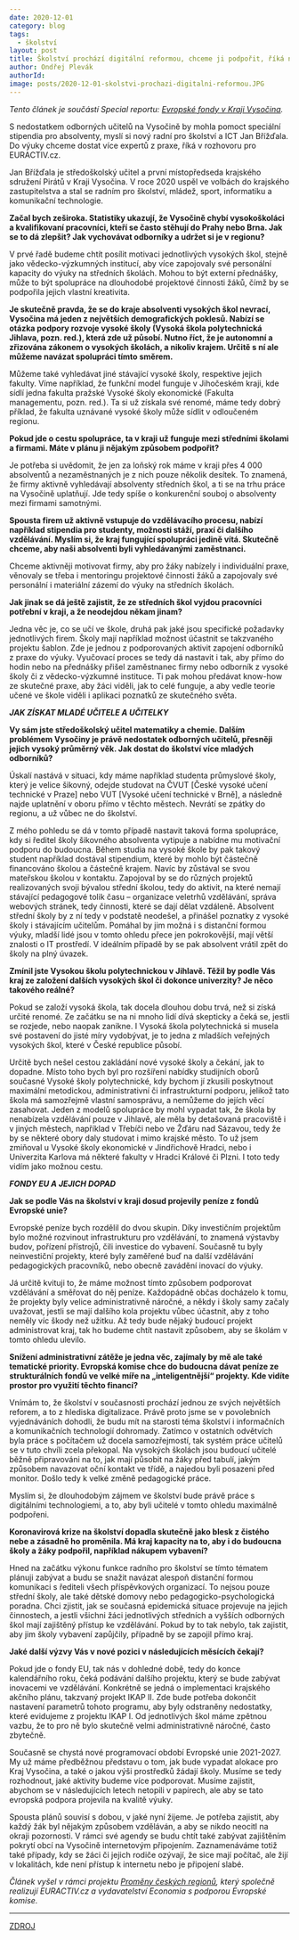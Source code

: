 ```yaml
---
date: 2020-12-01
category: blog
tags:
  - školství
layout: post
title: Školství prochází digitální reformou, chceme ji podpořit, říká nový radní Kraje Vysočina
author: Ondřej Plevák
authorId:  
image: posts/2020-12-01-skolstvi-prochazi-digitalni-reformou.JPG
---
```


*Tento článek je součástí Special reportu: [Evropské fondy v Kraji Vysočina](https://euractiv.cz/section/evropske-finance/special_report/evropske-fondy-v-kraji-vysocina-2).*

S nedostatkem odborných učitelů na Vysočině by mohla pomoct speciální stipendia pro absolventy, myslí si nový radní pro školství a ICT Jan Břížďala. Do výuky chceme dostat více expertů z praxe, říká v rozhovoru pro EURACTIV.cz.

Jan Břížďala je středoškolský učitel a první místopředseda krajského sdružení Pirátů v Kraji Vysočina. V roce 2020 uspěl ve volbách do krajského zastupitelstva a stal se radním pro školství, mládež, sport, informatiku a komunikační technologie.

**Začal bych zeširoka. Statistiky ukazují, že Vysočině chybí vysokoškoláci a kvalifikovaní pracovníci, kteří se často stěhují do Prahy nebo Brna. Jak se to dá zlepšit? Jak vychovávat odborníky a udržet si je v regionu?**

V prvé řadě budeme chtít posílit motivaci jednotlivých vysokých škol, stejně jako vědecko-výzkumných institucí, aby více zapojovaly své personální kapacity do výuky na středních školách. Mohou to být externí přednášky, může to být spolupráce na dlouhodobé projektové činnosti žáků, čímž by se podpořila jejich vlastní kreativita.

**Je skutečně pravda, že se do kraje absolventi vysokých škol nevrací, Vysočina má jeden z největších demografických poklesů. Nabízí se otázka podpory rozvoje vysoké školy (Vysoká škola polytechnická Jihlava, pozn. red.), která zde už působí. Nutno říct, že je autonomní a zřizována zákonem o vysokých školách, a nikoliv krajem. Určitě s ní ale můžeme navázat spolupráci tímto směrem.**

Můžeme také vyhledávat jiné stávající vysoké školy, respektive jejich fakulty. Víme například, že funkční model funguje v Jihočeském kraji, kde sídlí jedna fakulta pražské Vysoké školy ekonomické (Fakulta managementu, pozn. red.). Ta si už získala své renomé, máme tedy dobrý příklad, že fakulta uznávané vysoké školy může sídlit v odloučeném regionu.

**Pokud jde o cestu spolupráce, ta v kraji už funguje mezi středními školami a firmami. Máte v plánu ji nějakým způsobem podpořit?**

Je potřeba si uvědomit, že jen za loňský rok máme v kraji přes 4 000 absolventů a nezaměstnaných je z nich pouze několik desítek. To znamená, že firmy aktivně vyhledávají absolventy středních škol, a ti se na trhu práce na Vysočině uplatňují. Jde tedy spíše o konkurenční souboj o absolventy mezi firmami samotnými.

**Spousta firem už aktivně vstupuje do vzdělávacího procesu, nabízí například stipendia pro studenty, možnosti stáží, praxí či dalšího vzdělávání. Myslím si, že kraj fungující spolupráci jedině vítá. Skutečně chceme, aby naši absolventi byli vyhledávanými zaměstnanci.**

Chceme aktivněji motivovat firmy, aby pro žáky nabízely i individuální praxe, věnovaly se třeba i mentoringu projektové činnosti žáků a zapojovaly své personální i materiální zázemí do výuky na středních školách.

**Jak jinak se dá ještě zajistit, že ze středních škol vyjdou pracovníci potřební v kraji, a že neodejdou někam jinam?**

Jedna věc je, co se učí ve škole, druhá pak jaké jsou specifické požadavky jednotlivých firem. Školy mají například možnost účastnit se takzvaného projektu šablon. Zde je jednou z podporovaných aktivit zapojení odborníků z praxe do výuky. Vyučovací proces se tedy dá nastavit i tak, aby přímo do hodin nebo na přednášky přišel zaměstnanec firmy nebo odborník z vysoké školy či z vědecko-výzkumné instituce. Ti pak mohou předávat know-how ze skutečné praxe, aby žáci viděli, jak to celé funguje, a aby vedle teorie učené ve škole viděli i aplikaci poznatků ze skutečného světa.

***JAK ZÍSKAT MLADÉ UČITELE A UČITELKY***

**Vy sám jste středoškolský učitel matematiky a chemie. Dalším problémem Vysočiny je právě nedostatek odborných učitelů, přesněji jejich vysoký průměrný věk. Jak dostat do školství více mladých odborníků?**

Úskalí nastává v situaci, kdy máme například studenta průmyslové školy, který je velice šikovný, odejde studovat na ČVUT [České vysoké učení technické v Praze] nebo VUT [Vysoké učení technické v Brně], a následně najde uplatnění v oboru přímo v těchto městech. Nevrátí se zpátky do regionu, a už vůbec ne do školství.

Z mého pohledu se dá v tomto případě nastavit taková forma spolupráce, kdy si ředitel školy šikovného absolventa vytipuje a nabídne mu motivační podporu do budoucna. Během studia na vysoké škole by pak takový student například dostával stipendium, které by mohlo být částečně financováno školou a částečně krajem. Navíc by zůstával se svou mateřskou školou v kontaktu. Zapojoval by se do různých projektů realizovaných svoji bývalou střední školou, tedy do aktivit, na které nemají stávající pedagogové tolik času – organizace veletrhů vzdělávání, správa webových stránek, tedy činnosti, které se dají dělat vzdáleně. Absolvent střední školy by z ní tedy v podstatě neodešel, a přinášel poznatky z vysoké školy i stávajícím učitelům. Pomáhal by jim možná i s distanční formou výuky, mladší lidé jsou v tomto ohledu přece jen pokrokovější, mají větší znalosti o IT prostředí. V ideálním případě by se pak absolvent vrátil zpět do školy na plný úvazek.

**Zmínil jste Vysokou školu polytechnickou v Jihlavě. Těžil by podle Vás kraj ze založení dalších vysokých škol či dokonce univerzity? Je něco takového reálné?**

Pokud se založí vysoká škola, tak docela dlouhou dobu trvá, než si získá určité renomé. Ze začátku se na ni mnoho lidí dívá skepticky a čeká se, jestli se rozjede, nebo naopak zanikne. I Vysoká škola polytechnická si musela své postavení do jisté míry vydobývat, je to jedna z mladších veřejných vysokých škol, které v České republice působí.

Určitě bych nešel cestou zakládání nové vysoké školy a čekání, jak to dopadne. Místo toho bych byl pro rozšíření nabídky studijních oborů současné Vysoké školy polytechnické, kdy bychom jí zkusili poskytnout maximální metodickou, administrativní či infrastrukturní podporu, jelikož tato škola má samozřejmě vlastní samosprávu, a nemůžeme do jejích věcí zasahovat. Jeden z modelů spolupráce by mohl vypadat tak, že škola by nenabízela vzdělávání pouze v Jihlavě, ale měla by detašovaná pracoviště i v jiných městech, například v Třebíči nebo ve Žďáru nad Sázavou, tedy že by se některé obory daly studovat i mimo krajské město. To už jsem zmiňoval u Vysoké školy ekonomické v Jindřichově Hradci, nebo i Univerzita Karlova má některé fakulty v Hradci Králové či Plzni. I toto tedy vidím jako možnou cestu.

***FONDY EU A JEJICH DOPAD***

**Jak se podle Vás na školství v kraji dosud projevily peníze z fondů Evropské unie?**

Evropské peníze bych rozdělil do dvou skupin. Díky investičním projektům bylo možné rozvinout infrastrukturu pro vzdělávání, to znamená výstavby budov, pořízení přístrojů, čili investice do vybavení. Současně tu byly neinvestiční projekty, které byly zaměřené buď na další vzdělávání pedagogických pracovníků, nebo obecně zavádění inovací do výuky.

Já určitě kvituji to, že máme možnost tímto způsobem podporovat vzdělávání a směřovat do něj peníze. Každopádně občas docházelo k tomu, že projekty byly velice administrativně náročné, a někdy i školy samy začaly uvažovat, jestli se mají dalšího kola projektu vůbec účastnit, aby z toho neměly víc škody než užitku. Až tedy bude nějaký budoucí projekt administrovat kraj, tak ho budeme chtít nastavit způsobem, aby se školám v tomto ohledu ulevilo.

**Snížení administrativní zátěže je jedna věc, zajímaly by mě ale také tematické priority. Evropská komise chce do budoucna dávat peníze ze strukturálních fondů ve velké míře na „inteligentnější“ projekty. Kde vidíte prostor pro využití těchto financí?**

Vnímám to, že školství v současnosti prochází jednou ze svých největších reforem, a to z hlediska digitalizace. Právě proto jsme se v povolebních vyjednáváních dohodli, že budu mít na starosti téma školství i informačních a komunikačních technologií dohromady. Zatímco v ostatních odvětvích byla práce s počítačem už docela samozřejmostí, tak systém práce učitelů se v tuto chvíli zcela překopal. Na vysokých školách jsou budoucí učitelé běžně připravováni na to, jak mají působit na žáky před tabulí, jakým způsobem navazovat oční kontakt ve třídě, a najedou byli posazeni před monitor. Došlo tedy k velké změně pedagogické práce.

Myslím si, že dlouhodobým zájmem ve školství bude právě práce s digitálními technologiemi, a to, aby byli učitelé v tomto ohledu maximálně podpořeni.

**Koronavirová krize na školství dopadla skutečně jako blesk z čistého nebe a zásadně ho proměnila. Má kraj kapacity na to, aby i do budoucna školy a žáky podpořil, například nákupem vybavení?**

Hned na začátku výkonu funkce radního pro školství se tímto tématem plánuji zabývat a budu se snažit navázat alespoň distanční formou komunikaci s řediteli všech příspěvkových organizací. To nejsou pouze střední školy, ale také dětské domovy nebo pedagogicko-psychologická poradna. Chci zjistit, jak se současná epidemická situace projevuje na jejich činnostech, a jestli všichni žáci jednotlivých středních a vyšších odborných škol mají zajištěný přístup ke vzdělávání. Pokud by to tak nebylo, tak zajistit, aby jim školy vybavení zapůjčily, případně by se zapojil přímo kraj.

**Jaké další výzvy Vás v nové pozici v následujících měsících čekají?**

Pokud jde o fondy EU, tak nás v dohledné době, tedy do konce kalendářního roku, čeká podávání dalšího projektu, který se bude zabývat inovacemi ve vzdělávání. Konkrétně se jedná o implementaci krajského akčního plánu, takzvaný projekt IKAP II. Zde bude potřeba dokončit nastavení parametrů tohoto programu, aby byly odstraněny nedostatky, které evidujeme z projektu IKAP I. Od jednotlivých škol máme zpětnou vazbu, že to pro ně bylo skutečně velmi administrativně náročné, často zbytečně.

Současně se chystá nové programovací období Evropské unie 2021-2027. My už máme předběžnou představu o tom, jak bude vypadat alokace pro Kraj Vysočina, a také o jakou výši prostředků žádají školy. Musíme se tedy rozhodnout, jaké aktivity budeme více podporovat. Musíme zajistit, abychom se v následujících letech netopili v papírech, ale aby se tato evropská podpora projevila na kvalitě výuky.

Spousta plánů souvisí s dobou, v jaké nyní žijeme. Je potřeba zajistit, aby každý žák byl nějakým způsobem vzděláván, a aby se nikdo neocitl na okraji pozornosti. V rámci své agendy se budu chtít také zabývat zajištěním pokrytí obcí na Vysočině internetovým připojením. Zaznamenáváme totiž také případy, kdy se žáci či jejich rodiče ozývají, že sice mají počítač, ale žijí v lokalitách, kde není přístup k internetu nebo je připojení slabé.


*Článek vyšel v rámci projektu [Proměny českých regionů](https://euractiv.cz/tag/promeny-ceskych-regionu), který společně realizují EURACTIV.cz a vydavatelství Economia s podporou Evropské komise.*

---

[ZDROJ](https://euractiv.cz/section/evropske-finance/interview/skolstvi-prochazi-digitalni-reformou-chceme-ji-podporit-rika-novy-radni-kraje-vysocina/)
